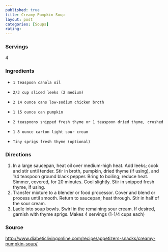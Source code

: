 ```yaml
---
published: true
title: Creamy Pumpkin Soup
layout: post
categories: [Soups]
rating: 
---
```

### Servings
4

### Ingredients
-     1 teaspoon canola oil
-     2/3 cup sliced leeks (2 medium)
-     2 14 ounce cans low-sodium chicken broth
-     1 15 ounce can pumpkin
-     2 teaspoons snipped fresh thyme or 1 teaspoon dried thyme, crushed
-     1 8 ounce carton light sour cream
-     Tiny sprigs fresh thyme (optional)


### Directions
1. In a large saucepan, heat oil over medium-high heat. Add leeks; cook and stir until tender. Stir in broth, pumpkin, dried thyme (if using), and 1/4 teaspoon ground black pepper. Bring to boiling; reduce heat. Simmer, covered, for 20 minutes. Cool slightly. Stir in snipped fresh thyme, if using.
2. Transfer mixture to a blender or food processor. Cover and blend or process until smooth. Return to saucepan; heat through. Stir in half of the sour cream.
3. Ladle into soup bowls. Swirl in the remaining sour cream. If desired, garnish with thyme sprigs. Makes 4 servings (1-1/4 cups each)

### Source
<a href="http://www.diabeticlivingonline.com/recipe/appetizers-snacks/creamy-pumpkin-soup/" target="new">http://www.diabeticlivingonline.com/recipe/appetizers-snacks/creamy-pumpkin-soup/</a>
